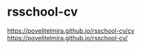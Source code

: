 # rsschool-cv 
https://povelitelmira.github.io/rsschool-cv/cv
https://povelitelmira.github.io/rsschool-cv/

